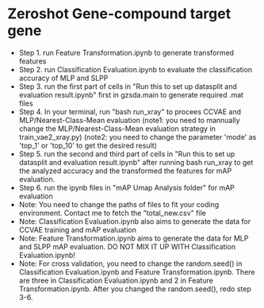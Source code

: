 # Zeroshot Gene-compound target gene
* Step 1. run Feature Transformation.ipynb to generate transformed features
* Step 2. run Classification Evaluation.ipynb to evaluate the classification accuracy of MLP and SLPP
* Step 3. run the first part of cells in "Run this to set up datasplit and evaluation result.ipynb" first in gzsda.main to generate required .mat files
* Step 4. In your terminal, run "bash run_xray" to procees CCVAE and MLP/Nearest-Class-Mean evaluation (note1: you need to mannually change the MLP/Nearest-Class-Mean evaluation strategy in train_vae2_xray.py) (note2: you need to change the parameter 'mode' as 'top_1' or 'top_10' to get the desired result)
* Step 5. run the second and third part of cells in "Run this to set up datasplit and evaluation result.ipynb" after running bash run_xray to get the analyzed accuracy and the transformed the features for mAP evaluation.
* Step 6. run the ipynb files in "mAP Umap Analysis folder" for mAP evaluation
* Note: You need to change the paths of files to fit your coding environment. Contact me to fetch the "total_new.csv" file
* Note: Classification Evaluation.ipynb also aims to generate the data for CCVAE training and mAP evaluation
* Note: Feature Transformation.ipynb aims to generate the data for MLP and SLPP mAP evaluation. DO NOT MIX IT UP WITH Classification Evaluation.ipynb!
* Note: For cross validation, you need to change the random.seed() in Classification Evaluation.ipynb and Feature Transformation.ipynb. There are three in Classification Evaluation.ipynb and 2 in Feature Transformation.ipynb. After you changed the random.seed(), redo step 3-6.
